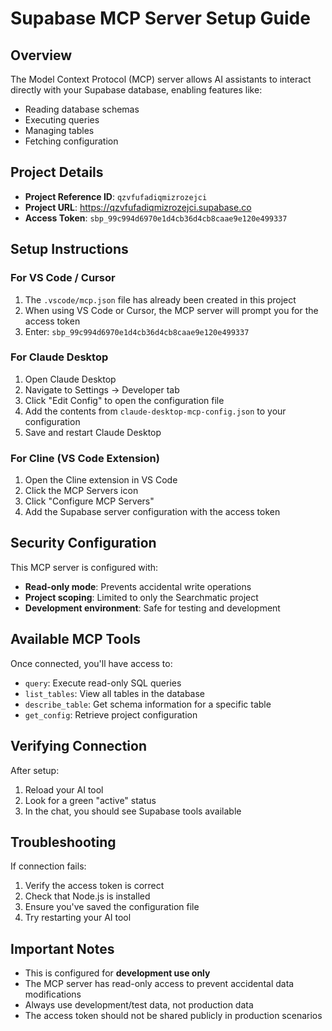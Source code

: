 # Supabase MCP Server Setup Guide

## Overview
The Model Context Protocol (MCP) server allows AI assistants to interact directly with your Supabase database, enabling features like:
- Reading database schemas
- Executing queries
- Managing tables
- Fetching configuration

## Project Details
- **Project Reference ID**: `qzvfufadiqmizrozejci`
- **Project URL**: https://qzvfufadiqmizrozejci.supabase.co
- **Access Token**: `sbp_99c994d6970e1d4cb36d4cb8caae9e120e499337`

## Setup Instructions

### For VS Code / Cursor

1. The `.vscode/mcp.json` file has already been created in this project
2. When using VS Code or Cursor, the MCP server will prompt you for the access token
3. Enter: `sbp_99c994d6970e1d4cb36d4cb8caae9e120e499337`

### For Claude Desktop

1. Open Claude Desktop
2. Navigate to Settings → Developer tab
3. Click "Edit Config" to open the configuration file
4. Add the contents from `claude-desktop-mcp-config.json` to your configuration
5. Save and restart Claude Desktop

### For Cline (VS Code Extension)

1. Open the Cline extension in VS Code
2. Click the MCP Servers icon
3. Click "Configure MCP Servers"
4. Add the Supabase server configuration with the access token

## Security Configuration

This MCP server is configured with:
- **Read-only mode**: Prevents accidental write operations
- **Project scoping**: Limited to only the Searchmatic project
- **Development environment**: Safe for testing and development

## Available MCP Tools

Once connected, you'll have access to:
- `query`: Execute read-only SQL queries
- `list_tables`: View all tables in the database
- `describe_table`: Get schema information for a specific table
- `get_config`: Retrieve project configuration

## Verifying Connection

After setup:
1. Reload your AI tool
2. Look for a green "active" status
3. In the chat, you should see Supabase tools available

## Troubleshooting

If connection fails:
1. Verify the access token is correct
2. Check that Node.js is installed
3. Ensure you've saved the configuration file
4. Try restarting your AI tool

## Important Notes

- This is configured for **development use only**
- The MCP server has read-only access to prevent accidental data modifications
- Always use development/test data, not production data
- The access token should not be shared publicly in production scenarios